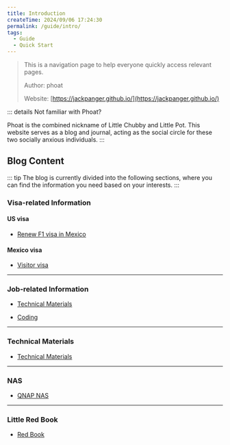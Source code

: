 ```yaml
---
title: Introduction
createTime: 2024/09/06 17:24:30
permalink: /guide/intro/
tags:
  - Guide
  - Quick Start
---
```


> This is a navigation page to help everyone quickly access relevant pages.
>
> Author: phoat
>
> Website: [https://jackpanger.github.io/](https://jackpanger.github.io/)

::: details Not familiar with Phoat?

Phoat is the combined nickname of Little Chubby and Little Pot. This website serves as a blog and journal, acting as the social circle for these two socially anxious individuals.
:::

## Blog Content

::: tip
The blog is currently divided into the following sections, where you can find the information you need based on your interests.
:::

### Visa-related Information

#### US visa

- [Renew F1 visa in Mexico](./visa/usvisa/mexico.md)

#### Mexico visa

- [Visitor visa](./visa/mexicovisa/mexico_visa.md)

---

### Job-related Information

- [Technical Materials](./material/material.md)

- [Coding](./coding/intro.md)

---

### Technical Materials

- [Technical Materials](./material/material.md)

---

### NAS

- [QNAP NAS](./nas.md)

---

### Little Red Book

- [Red Book](red_book.md)
